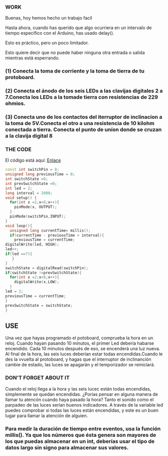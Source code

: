 ### WORK

Buenas, hoy hemos hecho un trabajo facíl

Hasta ahora, cuando has querido que algo ocurriera en un intervalo de tiempo específico con el Arduino, has usado delay().

Esto es práctico, pero un poco limitador.

Esto quiere decir que no puede haber ninguna otra entrada o salida mientras está esperrando.

### (1) Conecta la toma de corriente y la toma de tierra de tu protoboard.

### (2) Conecta el ánodo de los seis LEDs a las clavijas digitales 2 a 7.Conecta los LEDs a la tomade tierra con resistencias de 229 ohmios.

### (3) Conecta uno de los contactos del iterruptor de inclinacíon a la toma de 5V.Conecta el otro a una resistencia de 10 kilohm conectada a tierra. Conecta el punto de uníon donde se cruzan a la clavija digital 8

### THE CODE

El código está aquí: [Enlace](https://github.com/VitasB/Arduino/blob/main/reloj%20de%20arena%20digital.ino)

```C++
const int switchPin = 8;
unsigned long previousTime = 0;
int switchState =0;
int prevSwitchState =0;
int led = 2;
long interval = 2000;
void setup() {
  for(int x =2;x<8;x++){
    pinMode(x, OUTPUT);
  }
  pinMode(switchPin,INPUT);
}
void loop(){
  unsigned long currentTime= millis();
  if(currentTime - previousTime > interval){
    previousTime = currentTime;
digitalWrite(led, HIGH);
led++;
if(led ==7){
   }
}
switchState = digitalRead(switchPin);
if(switchState !=prevSwitchState){
  for(int x =2;x<8;x++){
    digitalWrite(x,LOW);
  }
led = 2;
previousTime = currentTime;
}
prevSwitchState = switchState;
}
```

## USE

Una vez que hayas programado el potoboard, comprueba la hora en un reloj. Cuando hayan pasando 10 minutos, el primer Led debería habarse encendido. Cada 10 minutos después de eso, se encenderá una luz nueva. Al final de la hora, las seis luces deberían estar todas encendidas.Cuando le des la vvuelta al protoboard, y hagas que el interruptor de inclinanción cambie de estado, las luces se apagarán y el temporizador se reiniciará.

### DON'T FORGET ABOUT IT

Cuando el reloj llega a la hora y las seis lucec están todas encendidas, simplemente se quedan encendidas. ¿Porías pensar en alguna manera de llamar tu atencón cuando haya pasado la hora? Tanto el sonido como el parpadeo de las luces serían buenos indicadores. A través de la variable led puedes comprobar si todas las luces están encendidas, y este es un buen lugar para llamar la atención de alguien.

### Para medir la duración de tiempo entre eventos, usa la función millis(). Ya que los números que ésta genera son mayores de los que puedas almacenar en un int, deberías usar el tipo de datos largo sin signo para almacenar sus valores.


